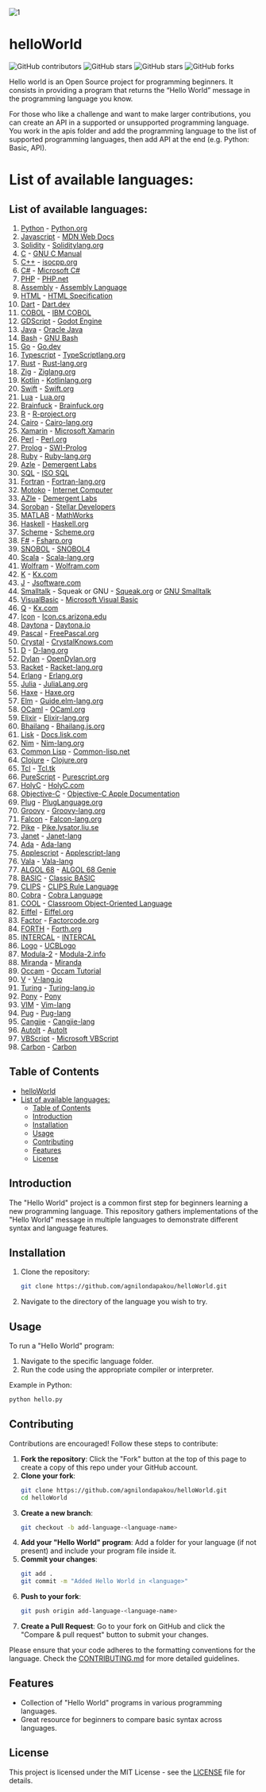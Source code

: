 ![1](https://github.com/user-attachments/assets/b51944b7-d8b2-4564-b951-7dd9646f938e)


# helloWorld

![GitHub contributors](https://img.shields.io/github/contributors/agnilondapakou/helloWorld)
![GitHub stars](https://img.shields.io/github/issues/agnilondapakou/helloWorld)
![GitHub stars](https://img.shields.io/github/stars/agnilondapakou/helloWorld)
![GitHub forks](https://img.shields.io/github/forks/agnilondapakou/helloWorld)

Hello world is an Open Source project for programming beginners. It consists in providing a program that returns the “Hello World” message in the programming language you know.

For those who like a challenge and want to make larger contributions, you can create an API in a supported or unsupported programming language. You work in the apis folder and add the programming language to the list of supported programming languages, then add API at the end (e.g. Python: Basic, API).

# List of available languages:

## List of available languages:

1. [Python](source/basic/helloworld.py) - [Python.org](https://www.python.org/)
2. [Javascript](source/basic/helloWorld.js) - [MDN Web Docs](https://developer.mozilla.org/en-US/docs/Web/JavaScript)
3. [Solidity](source/basic/helloworld.sol) - [Soliditylang.org](https://soliditylang.org/)
4. [C](source/basic/helloworld.c) - [GNU C Manual](https://www.gnu.org/software/gnu-c-manual/gnu-c-manual.html)
5. [C++](source/basic/helloworld.cpp) - [isocpp.org](https://isocpp.org/)
6. [C#](source/basic/helloworld.cs) - [Microsoft C#](https://dotnet.microsoft.com/en-us/languages/csharp)
7. [PHP](source/basic/helloworld.php) - [PHP.net](https://www.php.net/)
8. [Assembly](source/basic/helloworld.asm) - [Assembly Language](https://en.wikipedia.org/wiki/Assembly_language)
9. [HTML](source/basic/helloworld.html) - [HTML Specification](https://html.spec.whatwg.org/)
10. [Dart](source/basic/helloworld.dart) - [Dart.dev](https://dart.dev/)
11. [COBOL](source/basic/helloworld.cob) - [IBM COBOL](https://www.ibm.com/docs/en/cobol-zos)
12. [GDScript](source/basic/helloworld.gd) - [Godot Engine](https://docs.godotengine.org/en/stable/tutorials/scripting/gdscript/index.html)
13. [Java](source/basic/helloworld.java) - [Oracle Java](https://www.oracle.com/java/)
14. [Bash](source/basic/helloworld.sh) - [GNU Bash](https://www.gnu.org/software/bash/)
15. [Go](source/basic/helloworld.go) - [Go.dev](https://go.dev/)
16. [Typescript](source/basic/helloworld.ts) - [TypeScriptlang.org](https://www.typescriptlang.org/)
17. [Rust](source/basic/helloworld.rs) - [Rust-lang.org](https://www.rust-lang.org/)
18. [Zig](source/basic/helloworld.zig) - [Ziglang.org](https://ziglang.org/)
19. [Kotlin](source/basic/hello.kt) - [Kotlinlang.org](https://kotlinlang.org/)
20. [Swift](source/basic/helloworld.swift) - [Swift.org](https://www.swift.org/)
21. [Lua](source/basic/helloworld.lua) - [Lua.org](https://www.lua.org/)
22. [Brainfuck](source/basic/helloworld.bf) - [Brainfuck.org](https://brainfuck.org/)
23. [R](source/basic/helloworld.R) - [R-project.org](https://www.r-project.org/)
24. [Cairo](source/basic/helloworld.cairo) - [Cairo-lang.org](https://www.cairo-lang.org/)
25. [Xamarin](source/basic/HelloWorld.xaml) - [Microsoft Xamarin](https://dotnet.microsoft.com/en-us/apps/xamarin)
26. [Perl](source/basic/helloworld.pl) - [Perl.org](https://www.perl.org/)
27. [Prolog](source/basic/helloworld.pro) - [SWI-Prolog](https://www.swi-prolog.org/)
28. [Ruby](source/basic/helloworld.rb) - [Ruby-lang.org](https://www.ruby-lang.org/en/)
29. [Azle](source/basic/helloworld_azle.ts) - [Demergent Labs](https://demergent-labs.github.io/azle/)
30. [SQL](source/basic/helloWorld.sql) - [ISO SQL](https://www.iso.org/standard/76583.html)
31. [Fortran](source/basic/hello.f90) - [Fortran-lang.org](https://fortran-lang.org/)
32. [Motoko](source/basic/helloworld.mo) - [Internet Computer](https://internetcomputer.org/docs/current/motoko/main/getting-started/motoko-introduction)
33. [AZle](source/basic/helloworld_azle.ts) - [Demergent Labs](https://github.com/demergent-labs)
34. [Soroban](source/basic/hello_world.rs) - [Stellar Developers](https://developers.stellar.org/)
35. [MATLAB](source/basic/helloworld.m) - [MathWorks](https://www.mathworks.com/products/matlab.html)
36. [Haskell](source/basic/helloworld.hs) - [Haskell.org](https://www.haskell.org/)
37. [Scheme](source/basic/helloworld.scm) - [Scheme.org](https://www.scheme.org/)
38. [F#](source/basic/helloworld.fs) - [Fsharp.org](https://fsharp.org/)
39. [SNOBOL](source/basic/helloworld.sno) - [SNOBOL4](https://www.regressive.org/snobol4/)
40. [Scala](source/basic/helloworld.scala) - [Scala-lang.org](https://www.scala-lang.org/)
41. [Wolfram](source/basic/helloworld.wl) - [Wolfram.com](https://www.wolfram.com/language/)
42. [K](source/basic/helloworld.k) - [Kx.com](https://kx.com/)
43. [J](source/basic/hello_world.clj) - [Jsoftware.com](https://www.jsoftware.com/#/)
44. [Smalltalk](source/basic/hello.st) - Squeak or GNU - [Squeak.org](https://squeak.org/) or [GNU Smalltalk](https://www.gnu.org/software/smalltalk/)
45. [VisualBasic](source/basic/hello.vb) - [Microsoft Visual Basic](https://learn.microsoft.com/en-us/dotnet/visual-basic/)
46. [Q](source/basic/hello.q) - [Kx.com](https://code.kx.com/q/)
47. [Icon](source/basic/hello_world.icn) - [Icon.cs.arizona.edu](https://www2.cs.arizona.edu/icon/)
48. [Daytona](source/basic/daytona.io) - [Daytona.io](https://daytona.io/)
49. [Pascal](source/basic/helloworld.pas) - [FreePascal.org](https://www.freepascal.org/)
50. [Crystal](source/basic/HelloWorld.cr) - [CrystalKnows.com](https://www.crystalknows.com/)
51. [D](source/basic/helloworld.d) - [D-lang.org](https://www.dlang.org/)
52. [Dylan](source/basic/helloWorld.dylan) - [OpenDylan.org](https://opendylan.org/)
53. [Racket](source/basic/helloWorld.rkt) - [Racket-lang.org](https://racket-lang.org/)
54. [Erlang](source/basic/helloworld.erl) - [Erlang.org](https://www.erlang.org/)
55. [Julia](source/basic/hello.jl) - [JuliaLang.org](https://julialang.org)
56. [Haxe](source/basic/hello.hx) - [Haxe.org](https://haxe.org/)
57. [Elm](source/basic/helloworld.elm) - [Guide.elm-lang.org](https://guide.elm-lang.org/)
58. [OCaml](source/basic/hrishikesh.ml) - [OCaml.org](https://ocaml.org/)
59. [Elixir](source/basic/hello_world.exs) - [Elixir-lang.org](https://elixir-lang.org/)
60. [Bhailang](source/HelloWorld.bhai) - [Bhailang.js.org](https://bhailang.js.org)
61. [Lisk](source/basic/helloworld-lisk.js) - [Docs.lisk.com](https://docs.lisk.com/)
62. [Nim](source/basic/helloWorld.nim) - [Nim-lang.org](https://nim-lang.org/)
63. [Common Lisp](source/basic/helloworld.lisp) - [Common-lisp.net](https://common-lisp.net/)
64. [Clojure](source/basic/hello_world.clj) - [Clojure.org](https://clojure.org/)
65. [Tcl](source/basic/helloworld.tcl) - [Tcl.tk](https://www.tcl.tk/about/language.html)
66. [PureScript](source/basic/HelloWorld.purs) - [Purescript.org](https://www.purescript.org/)
67. [HolyC](source/basic/HelloWorld.HC) - [HolyC.com](https://holyc-lang.com)
68. [Objective-C](source/basic/helloworld.m) - [Objective-C Apple Documentation](https://developer.apple.com/library/archive/documentation/Cocoa/Conceptual/ProgrammingWithObjectiveC/Introduction/Introduction.html)
69. [Plug](source/basic/helloworld.plug) - [PlugLanguage.org](https://pluglanguage.org)
70. [Groovy](source/basic/helloworld.groovy) - [Groovy-lang.org](https://groovy-lang.org/)
71. [Falcon](source/basic/heloworld.fcn) - [Falcon-lang.org](http://www.falconpl.org/)
72. [Pike](source/basic/hello_world.pike) - [Pike.lysator.liu.se](https://pike.lysator.liu.se/)
73. [Janet](source/basic/hello.janet) - [Janet-lang](https://janet-lang.org/docs/index.html)
74. [Ada](source/basic/hello.adb) - [Ada-lang](https://ada-lang.io/)
75. [Applescript](source/basic/helloworld.scpt) - [Applescript-lang](https://developer.apple.com/library/archive/documentation/AppleScript/Conceptual/AppleScriptLangGuide/introduction/ASLR_intro.html)
76. [Vala](source/basic/helloworld.vala) - [Vala-lang](https://vala.dev/)
77. [ALGOL 68](source/basic/helloworld.a68) - [ALGOL 68 Genie](https://jmvdveer.home.xs4all.nl/en.algol-68-genie.html)
78. [BASIC](source/basic/helloworld.bas) - [Classic BASIC](https://www.vintage-basic.net/)
79. [CLIPS](source/basic/helloworld.clp) - [CLIPS Rule Language](https://www.clipsrules.net/)
80. [Cobra](source/basic/helloworld.cobra) - [Cobra Language](http://cobra-language.com/)
81. [COOL](source/basic/helloworld.cl) - [Classroom Object-Oriented Language](https://theory.stanford.edu/~aiken/software/cool/cool.html)
82. [Eiffel](source/basic/helloworld.e) - [Eiffel.org](https://www.eiffel.org/)
83. [Factor](source/basic/helloworld.factor) - [Factorcode.org](https://factorcode.org/)
84. [FORTH](source/basic/helloworld.fth) - [Forth.org](https://www.forth.org/)
85. [INTERCAL](source/basic/helloworld.i) - [INTERCAL](https://www.tutorialspoint.com/intercal/)
86. [Logo](source/basic/helloworld.logo) - [UCBLogo](https://people.eecs.berkeley.edu/~bh/logo.html)
87. [Modula-2](source/basic/helloworld.mod) - [Modula-2.info](https://www.modula2.org/)
88. [Miranda](source/basic/helloworld.m) - [Miranda](https://miranda.org.uk/)
89. [Occam](source/basic/helloworld.occ) - [Occam Tutorial](https://www.cs.kent.ac.uk/projects/ofa/kroc/)
90. [V](source/basic/helloworld.v) - [V-lang.io](https://vlang.io/)
91. [Turing](source/basic/helloworld.t) - [Turing-lang.io](https://turing-lang.io/)
92. [Pony](source/basic/helloworld.pony) - [Pony](https://www.ponylang.io/)
93. [VIM](source/basic/helloworld.vim) - [Vim-lang](https://www.vim.org/)
94. [Pug](source/basic/Hello_world.pug) - [Pug-lang](https://pugjs.org/)
95. [Cangjie](source/basic/HelloWorld.cj) - [Cangjie-lang](https://learnxyz.in/cangjie-programming-language/)
96. [AutoIt](source/basic/helloworld.au3) - [AutoIt](https://www.autoitscript.com/site/autoit/)
97. [VBScript](source/basic/helloworld.vbs) - [Microsoft VBScript](https://docs.microsoft.com/en-us/previous-versions//d1wf56tt(v=vs.85))
98. [Carbon](source/basic/HelloWorld.carbon) - [Carbon](https://docs.carbon-lang.dev/)

## Table of Contents

- [helloWorld](#helloworld)
- [List of available languages:](#list-of-available-languages)
  - [Table of Contents](#table-of-contents)
  - [Introduction](#introduction)
  - [Installation](#installation)
  - [Usage](#usage)
  - [Contributing](#contributing)
  - [Features](#features)
  - [License](#license)

## Introduction

The "Hello World" project is a common first step for beginners learning a new programming language. This repository gathers implementations of the "Hello World" message in multiple languages to demonstrate different syntax and language features.

## Installation

1. Clone the repository:
   ```bash
   git clone https://github.com/agnilondapakou/helloWorld.git
   ```
2. Navigate to the directory of the language you wish to try.

## Usage

To run a "Hello World" program:

1. Navigate to the specific language folder.
2. Run the code using the appropriate compiler or interpreter.

Example in Python:

```bash
python hello.py
```

## Contributing

Contributions are encouraged! Follow these steps to contribute:

1. **Fork the repository**: Click the "Fork" button at the top of this page to create a copy of this repo under your GitHub account.
2. **Clone your fork**:
   ```bash
   git clone https://github.com/agnilondapakou/helloWorld.git
   cd helloWorld
   ```
3. **Create a new branch**:
   ```bash
   git checkout -b add-language-<language-name>
   ```
4. **Add your "Hello World" program**: Add a folder for your language (if not present) and include your program file inside it.
5. **Commit your changes**:
   ```bash
   git add .
   git commit -m "Added Hello World in <language>"
   ```
6. **Push to your fork**:
   ```bash
   git push origin add-language-<language-name>
   ```
7. **Create a Pull Request**: Go to your fork on GitHub and click the "Compare & pull request" button to submit your changes.

Please ensure that your code adheres to the formatting conventions for the language. Check the [CONTRIBUTING.md](https://github.com/agnilondapakou/helloWorld/blob/main/CONTRIBUTING.md) for more detailed guidelines.

## Features

- Collection of "Hello World" programs in various programming languages.
- Great resource for beginners to compare basic syntax across languages.

## License

This project is licensed under the MIT License - see the [LICENSE](https://github.com/agnilondapakou/helloWorld/blob/main/LICENSE) file for details.
